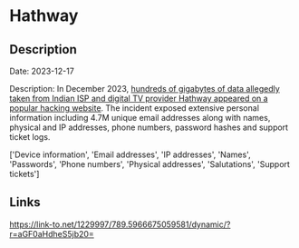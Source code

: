 # Hathway

## Description

Date: 2023-12-17

Description:
In December 2023, <a href="https://restoreprivacy.com/hacker-allegedly-holds-data-of-41-million-hathway-customers/" target="_blank" rel="noopener">hundreds of gigabytes of data allegedly taken from Indian ISP and digital TV provider Hathway appeared on a popular hacking website</a>. The incident exposed extensive personal information including 4.7M unique email addresses along with names, physical and IP addresses, phone numbers, password hashes and support ticket logs.


['Device information', 'Email addresses', 'IP addresses', 'Names', 'Passwords', 'Phone numbers', 'Physical addresses', 'Salutations', 'Support tickets']

## Links

https://link-to.net/1229997/789.5966675059581/dynamic/?r=aGF0aHdheS5jb20=